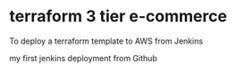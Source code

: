 # terraform 3 tier e-commerce
To deploy a terraform template to AWS from Jenkins

my first jenkins deployment from Github
